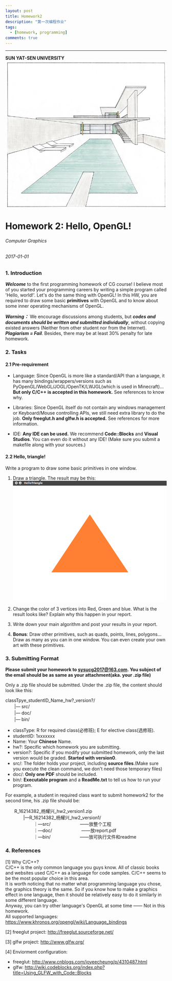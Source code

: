 ```yaml
---
layout: post
title: Homework2
description: "第一次编程作业"
tags:
  - [homework, programming]
comments: true
---
```


_ _ _
**SUN YAT-SEN UNIVERSITY**
<img src="/images/cover.jpg" style="text-align: center;clear: both;display: block;margin: auto;">


# Homework 2: Hello, OpenGL!
###### Computer Graphics
###### 2017-01-01

### 1. Introduction
***Welcome*** to the first programming homework of CG course! I believe most of you started your programming careers by writing a simple program called 'Hello, world!'. Let's do the same thing with OpenGL! In this HW, you are required to draw some basic **primitives** with OpenGL and to know about some inner operating mechanisms of OpenGL.

***Warning：*** We encourage discussions among students, but ***codes and documents should be written and submitted individually***, without copying existed answers (Neither from other student nor from the Internet). ***Plagiarism = Fail***. Besides, there may be at least 30% penalty for late homework.

### 2. Tasks

#### 2.1 Pre-requirement
- Language: Since OpenGL is more like a standard/API than a language, it has many bindings/wrappers/versions such as PyOpenGL/WebGL/JOGL/OpenTK/LWJGL(which is used in Minecraft)... **But only C/C++ is accepted in this homework.** See references to know why.

- Libraries: Since OpenGL itself do not contain any windows management or Keyboard/Mouse controlling APIs, we still need extra library to do the job. **Only freeglut.h and glfw.h is accepted.** See references for more information.

- IDE: **Any IDE can be used.** We recommend **Code::Blocks** and **Visual Studios**. You can even do it without any IDE! (Make sure you submit a makefile along with your sources.)

#### 2.2 Hello, triangle!
Write a program to draw some basic primitives in one window.
1. Draw a triangle. The result may be this:
![](/images/02.png)

2. Change the color of 3 vertices into Red, Green and blue. What is the result looks like? Explain why this happen in your report.
3. Write down your main algorithm and post your results in your report.
4. **Bonus**: Draw other primitives, such as quads, points, lines, polygons... Draw as many as you can in one window. You can even create your own art with these primitives.

### 3. Submitting Format

**Please submit your homework to sysucg2017@163.com. You subject of the email should be as same as your attachment(aka. your .zip file)**

Only a .zip file should be submitted. Under the .zip file, the content should look like this:

classTpye\_studentID\_Name\_hw?\_version?/  
　　|— src/  
　　|— doc/  
　　|— bin/  

- classType: R for required class(必修班); E for elective class(选修班).
- studentID: 1xxxxxxx
- Name: Your **Chinese** Name.
- hw?: Specific which homework you are submitting.
- version?: Specific if you modify your submitted homework, only the last version would be graded. **Started with version0**.
- src/: The folder holds your project, including **source files**.(Make sure you execute the clean command, we don't need those temporary files)
- doc/: **Only one PDF** should be included.
- bin/: **Executable program** and a **ReadMe.txt** to tell us how to run your program.

For example, a student in required class want to submit homework2 for the second time, his .zip file should be:

　　R\_16214382\_杨耀兴\_hw2\_version1.zip  
  　　　　|—R\_16214382\_杨耀兴\_hw2_version1/  
  　　　　  　　｜—src/  　　　　  　　——放整个工程  
  　　　　  　　｜—doc/  　　　　  　　——放report.pdf  
  　　　　  　　｜—bin/  　　　　  　　——放可执行文件和readme  


### 4. References

[1] Why C/C++?  
C/C++ is the only common language you guys know. All of classic books and websites used C/C++ as a language for code samples. C/C++ seems to be the most popular choice in this area.  
It is worth noticing that no matter what programming language you chose, the graphics theory is the same. So if you know how to make a graphics effect in one language, then it should be relatively easy to do it similarly in some different language.  
Anyway, you can try other language's OpenGL at some time —— Not in this homework.  
All supported languages: https://www.khronos.org/opengl/wiki/Language_bindings  

[2] freeglut project: http://freeglut.sourceforge.net/  

[3] glfw project: http://www.glfw.org/  

[4] Enviorment configuration:  
- freeglut: http://www.cnblogs.com/joyeecheung/p/4310487.html  
- glfw: http://wiki.codeblocks.org/index.php?title=Using_GLFW_with_Code::Blocks  
